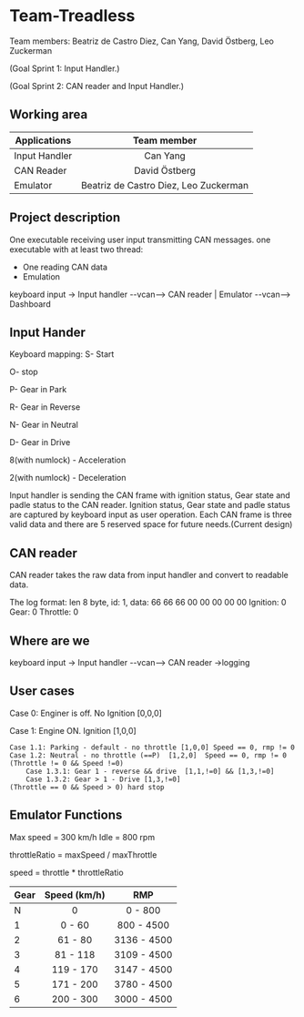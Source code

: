 # Team-Treadless
Team members: Beatriz de Castro Diez, Can Yang, David Östberg, Leo Zuckerman

(Goal Sprint 1: Input Handler.)

(Goal Sprint 2: CAN reader and Input Handler.)
## Working area
| Applications  | Team member         |
| ------------- |:-------------:|
| Input Handler | Can Yang |
| CAN Reader    | David Östberg      |
| Emulator | Beatriz de Castro Diez, Leo Zuckerman |

## Project description
One executable receiving  user input transmitting CAN messages.
one executable with at least two thread:
- One reading  CAN data
- Emulation


keyboard input -> Input handler --vcan--> CAN reader | Emulator --vcan--> Dashboard

## Input Hander
Keyboard mapping:
S- Start

O- stop

P- Gear in Park

R- Gear in Reverse

N- Gear in Neutral

D- Gear in Drive

8(with numlock) - Acceleration

2(with numlock) - Deceleration


Input handler is sending the CAN frame with ignition status, Gear state and padle status to the CAN reader.
Ignition status, Gear state and padle status are captured by keyboard input as user operation.
Each CAN frame is three valid data and there are 5 reserved space for future needs.(Current design)

## CAN reader

CAN reader takes the raw data from input handler and convert to readable data.

The log format:
len 8 byte, id: 1, data: 66 66 66 00 00 00 00 00
Ignition: 0
Gear: 0
Throttle: 0

## Where are we


keyboard input -> Input handler --vcan--> CAN reader ->logging


## User cases
Case  0: Enginer is off. No Ignition [0,0,0]

Case 1: Engine ON. Ignition  [1,0,0]

	Case 1.1: Parking - default - no throttle [1,0,0] Speed == 0, rmp != 0
	Case 1.2: Neutral - no throttle (==P)  [1,2,0]  Speed == 0, rmp != 0
	(Throttle != 0 && Speed !=0)
		Case 1.3.1: Gear 1 - reverse && drive  [1,1,!=0] && [1,3,!=0]
		Case 1.3.2: Gear > 1 - Drive [1,3,!=0]
	(Throttle == 0 && Speed > 0) hard stop

## Emulator Functions

Max speed = 300 km/h
Idle = 800 rpm

throttleRatio = maxSpeed / maxThrottle

speed = throttle * throttleRatio

|  Gear  | Speed (km/h) |      RMP      |
| ------ |:------------:|:-------------:|
|    N   |      0       |     0 -  800  |
|    1   |    0 -  60   |   800 - 4500  |
|    2   |   61 -  80   |  3136 - 4500  |
|    3   |   81 - 118   |  3109 - 4500  |
|    4   |  119 - 170   |  3147 - 4500  |
|    5   |  171 - 200   |  3780 - 4500  |
|    6   |  200 - 300   |  3000 - 4500  |
